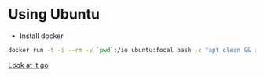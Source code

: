 # Using Ubuntu

- Install docker

```sh
docker run -t -i --rm -v `pwd`:/io ubuntu:focal bash -c "apt clean && apt update && apt install -y curl && curl -L 'https://raw.githubusercontent.com/voltronic-inverter/web/master/windows/ubuntu_docker_build.sh' | bash"
```

[Look at it go](https://youtu.be/mew8AtH5wvU?t=14)